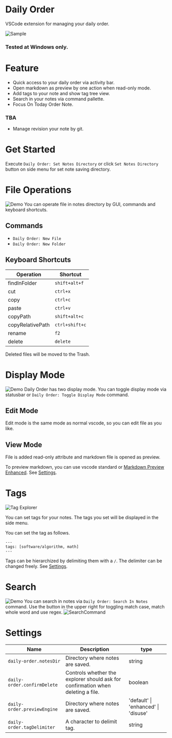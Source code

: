 # Daily Order
VSCode extension for managing your daily order.

![Sample](./img/sample.png)

### Tested at **Windows** only.

# Feature
- Quick access to your daily order via activity bar.
- Open markdown as preview by one action when read-only mode.
- Add tags to your note and show tag tree view.
- Search in your notes via command pallette.
- Focus On Today Order Note.
### TBA
- Manage revision your note by git.

# Get Started
Execute `Daily Order: Set Notes Directory` or click `Set Notes Directory` button on side menu for set note saving directory.

# File Operations
![Demo](./img/file_operations.gif)
You can operate file in notes directory by GUI, commands and keyboard shortcuts.
## Commands
 - `Daily Order: New File`
 - `Daily Order: New Folder`
## Keyboard Shortcuts
| Operation        | Shortcut       |
| ---------------- | -------------- |
| findInFolder     | `shift+alt+f`  |
| cut              | `ctrl+x`       |
| copy             | `ctrl+c`       |
| paste            | `ctrl+v`       |
| copyPath         | `shift+alt+c`  |
| copyRelativePath | `ctrl+shift+c` |
| rename           | `f2`           |
| delete           | `delete`       |

Deleted files will be moved to the Trash.

# Display Mode
![Demo](./img/display_mode.gif)
Daily Order has two display mode. You can toggle display mode via statusbar or `Daily Order: Toggle Display Mode` command.
## Edit Mode
Edit mode is the same mode as normal vscode, so you can edit file
as you like.
## View Mode
File is added read-only attribute and markdown file is opened as preview.

To preview markdown, you can use vscode standard or [Markdown Preview Enhanced](https://marketplace.visualstudio.com/items?itemName=shd101wyy.markdown-preview-enhanced). See [Settings](#Settings).

# Tags
![Tag Explorer](./img/tag_explorer.png)

You can set tags for your notes. The tags you set will be displayed in the side menu.

You can set the tag as follows.

```
---
tags: [software/algorithm, math]
---
```
Tags can be hierarchized by delimiting them with a `/`. The delimiter can be changed freely. See [Settings](#Settings).

# Search
![Demo](./img/search_demo.gif)
You can search in notes via `Daily Order: Search In Notes` command.
Use the button in the upper right for toggling match case, match whole word and use regex.
![SearchCommand](./img/search_command.png)

# Settings
| Name                               | Description                                                                     | type                                |
| ---------------------------------- | ------------------------------------------------------------------------------- | ----------------------------------- |
| `daily-order.notesDir`      | Directory where notes are saved.                                                | string                              |
| `daily-order.confirmDelete` | Controls whether the explorer should ask for confirmation when deleting a file. | boolean                             |
| `daily-order.previewEngine` | Directory where notes are saved.                                                | 'default' \| 'enhanced' \| 'disuse' |
| `daily-order.tagDelimiter`  | A character to delimit tag.                                                     | string                              |
